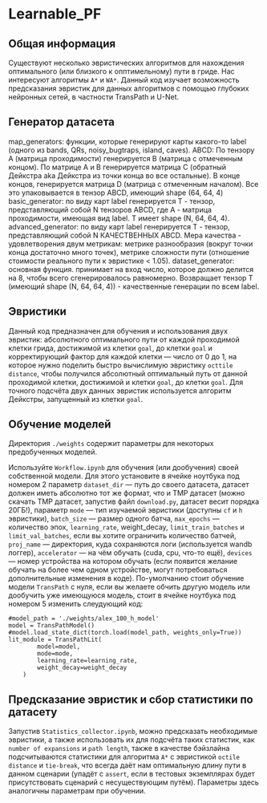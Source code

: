 # Learnable_PF

## Общая информация

Существуют несколько эвристических алгоритмов для нахождения оптимального (или близкого к опптимельному) пути в гриде. Нас интересуют алгоритмы `A*` и `WA*`. Данный код изучает возможность предсказания эвристик для данных алгоритмов с помощью глубоких нейронных сетей, в частности TransPath и U-Net.

## Генератор датасета

map_generators: функции, которые генерируют карты какого-то label (одного из bands, QRs, noisy_bugtraps, island, caves).
ABCD: По тензору A (матрица проходимости) генерируется B (матрица с отмеченным концом). По матрице A и B генерируется матрица C (обратный Дейкстра aka Дейкстра из точки конца во все остальные). В конце концов, генерируется матрица D (матрица с отмеченным началом). Все это упаковывается в тензор ABCD, имеющий shape (64, 64, 4)
basic_generator: по виду карт label генерируется T - тензор, представляющий собой N тензоров ABCD, где A - матрица проходимости, имеющая вид label. T имеет shape (N, 64, 64, 4).
advanced_generator: по виду карт label генерируется T - тензор, представляющий собой N КАЧЕСТВЕННЫХ ABCD. Мера качества - удовлетворения двум метрикам: метрике разнообразия (вокруг точки конца достаточно много точек), метрике сложности пути (отношение стоимости реального пути к эвристике < 1.05).
dataset_generator: основная функция. принимает на вход число, которое должно делится на 8, чтобы всего сгенерировалось равномерно. Возвращает тензор T (имеющий shape (N, 64, 64, 4)) - качественные генерации по всем label.

## Эвристики

Данный код предназначен для обучения и использования двух эвристик: абсолютного оптимального пути от каждой проходимой клетки грида, достижимой из клетки `goal`, до клетки `goal` и корректирующий фактор для каждой клетки — число от 0 до 1, на которое нужно поделить быстро вычислимую эвристику `octtile distance`, чтобы получился абсолютный оптимальный путь от данной проходимой клетки, достижимой и клетки `goal`, до клетки `goal`. Для точного подсчёта двух данных эвристик используется алгоритм Дейкстры, запущенный из клетки `goal`.

## Обучение моделей

Директория `./weights` содержит параметры для некоторых предобученных моделей.

Используйте `Workflow.ipynb` для обучения (или дообучения) своей собственной модели. Для этого установите в ячейке ноутбука под номером 2 параметр `dataset_dir` — путь до своего датасета, датасет должен иметь абсолютно тот же формат, что и TMP датасет (можно скачать TMP датасет, запустив файл `download.py`, датасет весит порядка 20ГБ!), параметр `mode` — тип изучаемой эвристики (доступны `cf` и `h` эвристики), `batch_size` — размер одного батча, `max_epochs` — количество эпох, `learning_rate`, weight_decay, `limit_train_batches` и `limit_val_batches`, если вы хотите ограничить количество батчей, `proj_name` — директория, куда сохраняются логи (используется wandb логгер), `accelerator` — на чём обучать (cuda, cpu, что-то ещё), `devices` — номер устройства на котором обучать (если появится желание обучать на более чем одном устройстве, могут потребоваться дополнительные изменения в коде). По-умолчанию стоит обучение модели `TransPath` с нуля, если вы желаете обчить другую модель или дообучить уже имеющуюся модель, стоит в ячейке ноутбука под номером 5 изменить слеудующий код:
```
#model_path = './weights/alex_100_h_model'
model = TransPathModel()
#model.load_state_dict(torch.load(model_path, weights_only=True))
lit_module = TransPathLit(
        model=model,
        mode=mode,
        learning_rate=learning_rate,
        weight_decay=weight_decay
    )
```

## Предсказание эвристик и сбор статистики по датасету

Запустив `Statistics_collector.ipynb`, можно предсказать необходимые эвристики, а также использовать их для подсчёта таких статистик, как `number of expansions` и `path length`, также в качестве бэйзлайна подсчитываются статистики для алгоритма `A*` с эвристикой `octile distance` и `tie-break`, что всегда даёт нам оптимальную длину пути в данном сценарии (упадёт с `assert`, если в тестовых экземплярах будет присутствовать сценарий с несуществующим путём). Параметры здесь аналогичны параметрам при обучении.


